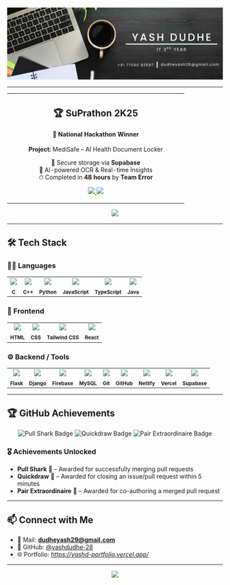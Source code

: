 ![Banner](https://github.com/yashdudhe-28/yashdudhe-28/blob/main/bannery.png)

---

<div align="left">

<table>
<tr>
<td align="center" width="400">

<h2>🏆 SuPrathon 2K25</h2>
<h4>🥇 National Hackathon Winner</h4>
<p><b>Project:</b> MediSafe – AI Health Document Locker</p>

<p>
🔐 Secure storage via <b>Supabase</b><br>
🤖 AI-powered OCR & Real-time Insights<br>
⏱ Completed in <b>48 hours</b> by <b>Team Error</b>
</p>

<p>
<a href="https://medisafe-locker.netlify.app/">
  <img src="https://img.shields.io/badge/Live_Demo-00C897?style=flat-square&logo=netlify&logoColor=white"/>
</a>
<a href="https://github.com/yogendra-27-bhange/medisafe-health-locker">
  <img src="https://img.shields.io/badge/Source_Code-181717?style=flat-square&logo=github"/>
</a>
</p>

</td>
</tr>
</table>

</div>
<p align="center">
  <img src="https://readme-typing-svg.herokuapp.com?font=Orbitron&size=28&color=00C897&center=true&vCenter=true&width=800&lines=🏆+SuPrathon+2K25+Winner!;🚀+MediSafe+–+AI+Health+Locker;⚡+Built+in+48+Hours+by+Team+Error" />
</p>

---

## 🛠️ Tech Stack

### 👨‍💻 Languages
<table>
  <tr>
    <td align="center"><img src="https://skillicons.dev/icons?i=c" width="40"/><br><sub><b>C</b></sub></td>
    <td align="center"><img src="https://skillicons.dev/icons?i=cpp" width="40"/><br><sub><b>C++</b></sub></td>
    <td align="center"><img src="https://skillicons.dev/icons?i=python" width="40"/><br><sub><b>Python</b></sub></td>
    <td align="center"><img src="https://skillicons.dev/icons?i=js" width="40"/><br><sub><b>JavaScript</b></sub></td>
    <td align="center"><img src="https://skillicons.dev/icons?i=ts" width="40"/><br><sub><b>TypeScript</b></sub></td>
    <td align="center"><img src="https://skillicons.dev/icons?i=java" width="40"/><br><sub><b>Java</b></sub></td>
  </tr>
</table>

### 🎨 Frontend
<table>
  <tr>
    <td align="center"><img src="https://skillicons.dev/icons?i=html" width="40"/><br><sub><b>HTML</b></sub></td>
    <td align="center"><img src="https://skillicons.dev/icons?i=css" width="40"/><br><sub><b>CSS</b></sub></td>
    <td align="center"><img src="https://skillicons.dev/icons?i=tailwind" width="40"/><br><sub><b>Tailwind CSS</b></sub></td>
    <td align="center"><img src="https://skillicons.dev/icons?i=react" width="40"/><br><sub><b>React</b></sub></td>
  </tr>
</table>

### ⚙️ Backend / Tools
<table>
  <tr>
    <td align="center"><img src="https://skillicons.dev/icons?i=flask" width="40"/><br><sub><b>Flask</b></sub></td>
    <td align="center"><img src="https://skillicons.dev/icons?i=django" width="40"/><br><sub><b>Django</b></sub></td>
    <td align="center"><img src="https://skillicons.dev/icons?i=firebase" width="40"/><br><sub><b>Firebase</b></sub></td>
    <td align="center"><img src="https://skillicons.dev/icons?i=mysql" width="40"/><br><sub><b>MySQL</b></sub></td>
    <td align="center"><img src="https://skillicons.dev/icons?i=git" width="40"/><br><sub><b>Git</b></sub></td>
    <td align="center"><img src="https://skillicons.dev/icons?i=github" width="40"/><br><sub><b>GitHub</b></sub></td>
    <td align="center"><img src="https://skillicons.dev/icons?i=netlify" width="40"/><br><sub><b>Netlify</b></sub></td>
    <td align="center"><img src="https://skillicons.dev/icons?i=vercel" width="40"/><br><sub><b>Vercel</b></sub></td>
    <td align="center"><img src="https://skillicons.dev/icons?i=supabase" width="40"/><br><sub><b>Supabase</b></sub></td>
  </tr>
</table>

---


## 🏆 GitHub Achievements

<p align="center">
  <img src="https://github.githubassets.com/images/modules/profile/achievements/pull-shark-default.png" width="100" alt="Pull Shark Badge" />
  <img src="https://github.githubassets.com/images/modules/profile/achievements/quickdraw-default.png" width="100" alt="Quickdraw Badge" />
  <img src="https://github.githubassets.com/images/modules/profile/achievements/pair-extraordinaire-default.png" width="100" alt="Pair Extraordinaire Badge" />
</p>

### 🎖️ Achievements Unlocked
- **Pull Shark** 🦈 – Awarded for successfully merging pull requests  
- **Quickdraw** 🤠 – Awarded for closing an issue/pull request within 5 minutes  
- **Pair Extraordinaire** 🤝 – Awarded for co-authoring a merged pull request  

---

## 📫 Connect with Me

- 💌 Mail: **dudheyash29@gmail.com**
- 🔗 GitHub: [@yashdudhe-28](https://github.com/yashdudhe-28)
- 🌐 Portfolio: *https://yashd-portfolio.vercel.app/*

---

<p align="center">
  <img src="https://capsule-render.vercel.app/api?type=waving&color=gradient&height=120&section=footer"/>
</p>
